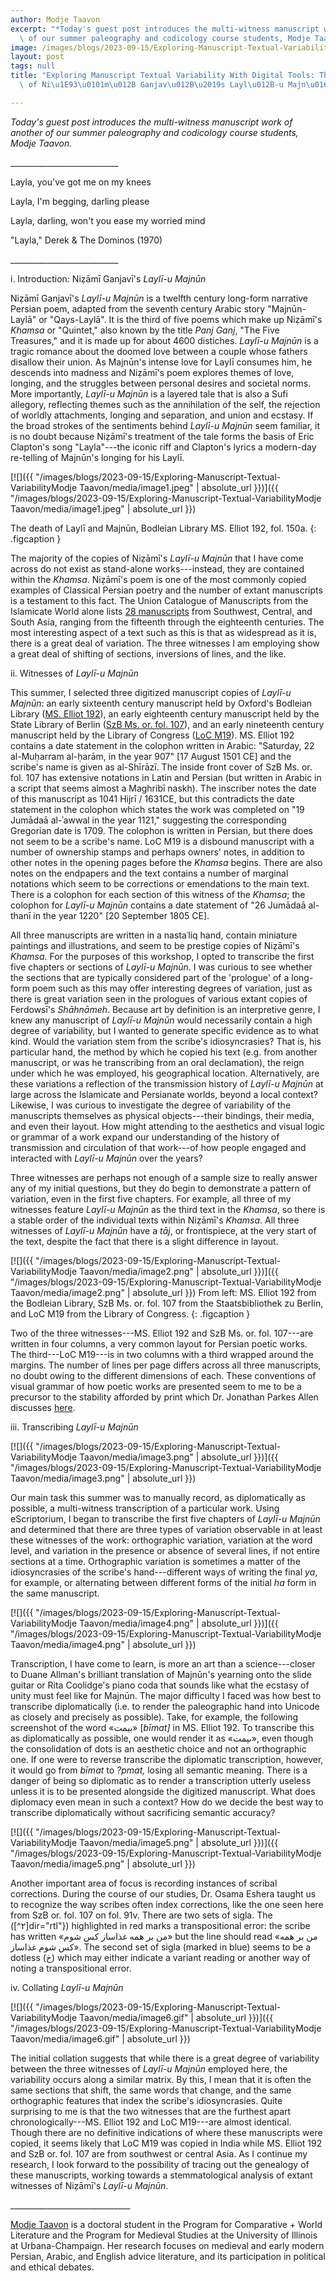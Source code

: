 ```yaml
---
author: Modje Taavon
excerpt: "*Today's guest post introduces the multi-witness manuscript work of another\
  \ of our summer paleography and codicology course students, Modje Taavon."
image: /images/blogs/2023-09-15/Exploring-Manuscript-Textual-VariabilityModje Taavon/media/image1.jpeg
layout: post
tags: null
title: "Exploring Manuscript Textual Variability With Digital Tools: The Many Afterlives\
  \ of Ni\u1E93\u0101m\u012B Ganjav\u012B\u2019s Layl\u012B-u Majn\u016Bn"

---
```

*Today's guest post introduces the multi-witness manuscript work of another of our summer paleography and codicology course students, Modje Taavon.*

\_\_\_\_\_\_\_\_\_\_\_\_\_\_\_\_\_\_\_\_\_\_\_\_\_\_\_

Layla, you've got me on my knees

Layla, I'm begging, darling please

Layla, darling, won't you ease my worried mind

"Layla," Derek & The Dominos (1970)

\_\_\_\_\_\_\_\_\_\_\_\_\_\_\_\_\_\_\_\_\_\_\_\_\_\_\_

i\. Introduction: Niẓāmī Ganjavī's *Laylī-u Majnūn*

Niẓāmī Ganjavī's *Laylī-u Majnūn* is a twelfth century long-form narrative Persian poem, adapted from the seventh century Arabic story "Majnūn-Laylā" or "Qays-Laylā". It is the third of five poems which make up Niẓāmī's *Khamsa* or "Quintet," also known by the title *Panj Ganj*, "The Five Treasures," and it is made up for about 4600 distiches. *Laylī-u Majnūn* is a tragic romance about the doomed love between a couple whose fathers disallow their union. As Majnūn's intense love for Laylī consumes him, he descends into madness and Niẓāmī's poem explores themes of love, longing, and the struggles between personal desires and societal norms. More importantly, *Laylī-u Majnūn* is a layered tale that is also a Sufi allegory, reflecting themes such as the annihilation of the self, the rejection of worldly attachments, longing and separation, and union and ecstasy. If the broad strokes of the sentiments behind *Laylī-u Majnūn* seem familiar, it is no doubt because Niẓāmī's treatment of the tale forms the basis of Eric Clapton's song "Layla"---the iconic riff and Clapton's lyrics a modern-day re-telling of Majnūn's longing for his Laylī.

[![]({{ "/images/blogs/2023-09-15/Exploring-Manuscript-Textual-VariabilityModje Taavon/media/image1.jpeg" | absolute_url }})]({{ "/images/blogs/2023-09-15/Exploring-Manuscript-Textual-VariabilityModje Taavon/media/image1.jpeg" | absolute_url }})

The death of Laylī and Majnūn, Bodleian Library MS. Elliot 192, fol. 150a.
{: .figcaption }

The majority of the copies of Niẓāmī's *Laylī-u Majnūn* that I have come across do not exist as stand-alone works---instead, they are contained within the *Khamsa*. Niẓāmī's poem is one of the most commonly copied examples of Classical Persian poetry and the number of extant manuscripts is a testament to this fact. The Union Catalogue of Manuscripts from the Islamicate World alone lists [28 manuscripts](https://www.fihrist.org.uk/catalog/work_20432) from Southwest, Central, and South Asia, ranging from the fifteenth through the eighteenth centuries. The most interesting aspect of a text such as this is that as widespread as it is, there is a great deal of variation. The three witnesses I am employing show a great deal of shifting of sections, inversions of lines, and the like.  

ii\. Witnesses of *Laylī-u Majnūn*

This summer, I selected three digitized manuscript copies of *Laylī-u Majnūn*: an early sixteenth century manuscript held by Oxford's Bodleian Library ([MS. Elliot 192](https://digital.bodleian.ox.ac.uk/objects/ed3dac54-cfc0-43b5-9eb7-6214abe98094/surfaces/665d6738-dd98-4ee0-a0e7-916d9175f7c4/)), an early eighteenth century manuscript held by the State Library of Berlin ([SzB Ms. or. fol. 107](https://mirador.staatsbibliothek-berlin.de/?manifest=https://content.staatsbibliothek-berlin.de/dc/767873440/manifest)), and an early nineteenth century manuscript held by the Library of Congress ([LoC M19](https://www.loc.gov/resource/plmp.m019/?sp=531&st=image)). MS. Elliot 192 contains a date statement in the colophon written in Arabic: "Saturday, 22 al-Muḥarram al-ḥarām, in the year 907" \[17 August 1501 CE\] and the scribe's name is given as al-Shīrāzī. The inside front cover of SzB Ms. or. fol. 107 has extensive notations in Latin and Persian (but written in Arabic in a script that seems almost a Maghribī naskh). The inscriber notes the date of this manuscript as 1041 Hijrī / 1631CE, but this contradicts the date statement in the colophon which states the work was completed on "19 Jumādaā al-ʾawwal in the year 1121," suggesting the corresponding Gregorian date is 1709. The colophon is written in Persian, but there does not seem to be a scribe's name. LoC M19 is a disbound manuscript with a number of ownership stamps and perhaps owners' notes, in addition to other notes in the opening pages before the *Khamsa* begins. There are also notes on the endpapers and the text contains a number of marginal notations which seem to be corrections or emendations to the main text. There is a colophon for each section of this witness of the *Khamsa*; the colophon for *Laylī-u Majnūn* contains a date statement of "26 Jumādaā al-thanī in the year 1220" \[20 September 1805 CE\].

All three manuscripts are written in a nastaʿliq hand, contain miniature paintings and illustrations, and seem to be prestige copies of Niẓāmī's *Khamsa*. For the purposes of this workshop, I opted to transcribe the first five chapters or sections of *Laylī-u Majnūn*. I was curious to see whether the sections that are typically considered part of the 'prologue' of a long-form poem such as this may offer interesting degrees of variation, just as there is great variation seen in the prologues of various extant copies of Ferdowsī's *Shāhnāmeh*. Because art by definition is an interpretive genre, I knew any manuscript of *Laylī-u Majnūn* would necessarily contain a high degree of variability, but I wanted to generate specific evidence as to what kind. Would the variation stem from the scribe's idiosyncrasies? That is, his particular hand, the method by which he copied his text (e.g. from another manuscript, or was he transcribing from an oral declamation), the reign under which he was employed, his geographical location. Alternatively, are these variations a reflection of the transmission history of *Laylī-u Majnūn* at large across the Islamicate and Persianate worlds, beyond a local context? Likewise, I was curious to investigate the degree of variability of the manuscripts themselves as physical objects---their bindings, their media, and even their layout. How might attending to the aesthetics and visual logic or grammar of a work expand our understanding of the history of transmission and circulation of that work---of how people engaged and interacted with *Laylī-u Majnūn* over the years?

Three witnesses are perhaps not enough of a sample size to really answer any of my initial questions, but they do begin to demonstrate a pattern of variation, even in the first five chapters. For example, all three of my witnesses feature *Laylī-u Majnūn* as the third text in the *Khamsa*, so there is a stable order of the individual texts within Niẓāmī's *Khamsa*. All three witnesses of *Laylī-u Majnūn* have a *tāj*, or frontispiece, at the very start of the text, despite the fact that there is a slight difference in layout.

[![]({{ "/images/blogs/2023-09-15/Exploring-Manuscript-Textual-VariabilityModje Taavon/media/image2.png" | absolute_url }})]({{ "/images/blogs/2023-09-15/Exploring-Manuscript-Textual-VariabilityModje Taavon/media/image2.png" | absolute_url }})
From left: MS. Elliot 192 from the Bodleian Library, SzB Ms. or. fol. 107 from the Staatsbibliothek zu Berlin, and LoC M19 from the Library of Congress.
{: .figcaption }


Two of the three witnesses---MS. Elliot 192 and SzB Ms. or. fol. 107---are written in four columns, a very common layout for Persian poetic works. The third---LoC M19---is in two columns with a third wrapped around the margins. The number of lines per page differs across all three manuscripts, no doubt owing to the different dimensions of each. These conventions of visual grammar of how poetic works are presented seem to me to be a precursor to the stability afforded by print which Dr. Jonathan Parkes Allen discusses [here](https://openiti.org/2023/08/22/Exploring-Manuscript-Textual-Variability.html).

iii\. Transcribing *Laylī-u Majnūn*

[![]({{ "/images/blogs/2023-09-15/Exploring-Manuscript-Textual-VariabilityModje Taavon/media/image3.png" | absolute_url }})]({{ "/images/blogs/2023-09-15/Exploring-Manuscript-Textual-VariabilityModje Taavon/media/image3.png" | absolute_url }})

Our main task this summer was to manually record, as diplomatically as possible, a multi-witness transcription of a particular work. Using eScriptorium, I began to transcribe the first five chapters of *Laylī-u Majnūn* and determined that there are three types of variation observable in at least these witnesses of the work: orthographic variation, variation at the word level, and variation in the presence or absence of several lines, if not entire sections at a time. Orthographic variation is sometimes a matter of the idiosyncrasies of the scribe's hand---different ways of writing the final *ya*, for example, or alternating between different forms of the initial *ha* form in the same manuscript.

[![]({{ "/images/blogs/2023-09-15/Exploring-Manuscript-Textual-VariabilityModje Taavon/media/image4.png" | absolute_url }})]({{ "/images/blogs/2023-09-15/Exploring-Manuscript-Textual-VariabilityModje Taavon/media/image4.png" | absolute_url }})

Transcription, I have come to learn, is more an art than a science---closer to Duane Allman's brilliant translation of Majnūn's yearning onto the slide guitar or Rita Coolidge's piano coda that sounds like what the ecstasy of unity must feel like for Majnūn. The major difficulty I faced was how best to transcribe diplomatically (i.e. to render the paleographic hand into Unicode as closely and precisely as possible). Take, for example, the following screenshot of the word «بیمت» \[*bīmat\]* in MS. Elliot 192. To transcribe this as diplomatically as possible, one would render it as «ٮپمت», even though the consolidation of dots is an aesthetic choice and not an orthographic one. If one were to reverse transcribe the diplomatic transcription, however, it would go from *bīmat* to *?pmat,* losing all semantic meaning. There is a danger of being so diplomatic as to render a transcription utterly useless unless it is to be presented alongside the digitized manuscript. What does diplomacy even mean in such a context? How do we decide the best way to transcribe diplomatically without sacrificing semantic accuracy?

[![]({{ "/images/blogs/2023-09-15/Exploring-Manuscript-Textual-VariabilityModje Taavon/media/image5.png" | absolute_url }})]({{ "/images/blogs/2023-09-15/Exploring-Manuscript-Textual-VariabilityModje Taavon/media/image5.png" | absolute_url }})

Another important area of focus is recording instances of scribal corrections. During the course of our studies, Dr. Osama Eshera taught us to recognize the way scribes often index corrections, like the one seen here from SzB or. fol. 107 on fol. 91v. There are two sets of sigla. The ([^۲]dir="rtl"}) highlighted in red marks a transpositional error: the scribe has written «من بر همه غذاساز کس شوم» but the line should read «من بر همه کس شوم غذاساز». The second set of sigla (marked in blue) seems to be a dotless (خ) which may either indicate a variant reading or another way of noting a transpositional error.

iv\. Collating *Laylī-u Majnūn*

[![]({{ "/images/blogs/2023-09-15/Exploring-Manuscript-Textual-VariabilityModje Taavon/media/image6.gif" | absolute_url }})]({{ "/images/blogs/2023-09-15/Exploring-Manuscript-Textual-VariabilityModje Taavon/media/image6.gif" | absolute_url }})

The initial collation suggests that while there is a great degree of variability between the three witnesses of *Laylī-u Majnūn* employed here, the variability occurs along a similar matrix. By this, I mean that it is often the same sections that shift, the same words that change, and the same orthographic features that index the scribe's idiosyncrasies. Quite surprising to me is that the two witnesses that are the furthest apart chronologically---MS. Elliot 192 and LoC M19---are almost identical. Though there are no definitive indications of where these manuscripts were copied, it seems likely that LoC M19 was copied in India while MS. Elliot 192 and SzB or. fol. 107 are from southwest or central Asia. As I continue my research, I look forward to the possibility of tracing out the genealogy of these manuscripts, working towards a stemmatological analysis of extant witnesses of Niẓāmī's *Laylī-u Majnūn*.

\_\_\_\_\_\_\_\_\_\_\_\_\_\_\_\_\_\_\_\_\_\_\_\_\_\_\_\_\_\_

[Modje Taavon](https://medieval.illinois.edu/directory/profile/mtaavon2) is a doctoral student in the Program for Comparative + World Literature and the Program for Medieval Studies at the University of Illinois at Urbana-Champaign. Her research focuses on medieval and early modern Persian, Arabic, and English advice literature, and its participation in political and ethical debates.
